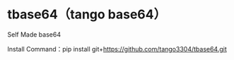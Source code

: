# tbase64（tango base64）
Self Made base64

Install Command：pip install git+https://github.com/tango3304/tbase64.git
